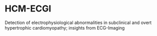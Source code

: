 # HCM-ECGI
Detection of electrophysiological abnormalities in subclinical and overt hypertrophic cardiomyopathy; insights from ECG-Imaging
